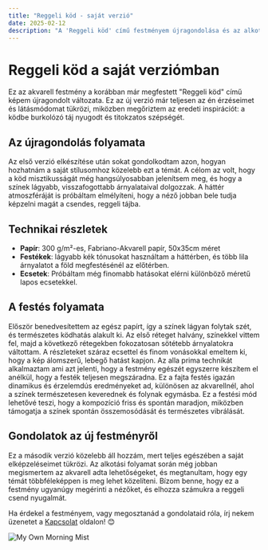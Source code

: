 ```yaml
---
title: "Reggeli köd - saját verzió"
date: 2025-02-12
description: "A 'Reggeli köd' című festményem újragondolása és az alkotói tapasztalataim."
---
```


# Reggeli köd a saját verziómban

Ez az akvarell festmény a korábban már megfestett "Reggeli köd" című képem újragondolt változata. Ez az új verzió már teljesen az én érzéseimet és látásmódomat tükrözi, miközben megőriztem az eredeti inspirációt: a ködbe burkolózó táj nyugodt és titokzatos szépségét.

## Az újragondolás folyamata

Az első verzió elkészítése után sokat gondolkodtam azon, hogyan hozhatnám a saját stílusomhoz közelebb ezt a témát. A célom az volt, hogy a köd misztikusságát még hangsúlyosabban jelenítsem meg, és hogy a színek lágyabb, visszafogottabb árnyalataival dolgozzak. A háttér atmoszféráját is próbáltam elmélyíteni, hogy a néző jobban bele tudja képzelni magát a csendes, reggeli tájba.

## Technikai részletek

- **Papír**: 300 g/m²-es, Fabriano-Akvarell papír, 50x35cm méret
- **Festékek**: lágyabb kék tónusokat használtam a háttérben, és több lila árnyalatot a föld megfestésénél az előtérben.
- **Ecsetek**: Próbáltam még finomabb hatásokat elérni különböző méretű lapos ecsetekkel.

## A festés folyamata

Először benedvesítettem az egész papírt, így a színek lágyan folytak szét, és természetes ködhatás alakult ki. Az első réteget halvány, színekkel vittem fel, majd a következő rétegekben fokozatosan sötétebb árnyalatokra váltottam. A részleteket száraz ecsettel és finom vonásokkal emeltem ki, hogy a kép álomszerű, lebegő hatást kapjon. Az alla prima technikát alkalmaztam ami azt jelenti, hogy a festmény egészét egyszerre készítem el anélkül, hogy a festék teljesen megszáradna. Ez a fajta festés igazán dinamikus és érzelemdús eredményeket ad, különösen az akvarellnél, ahol a színek természetesen keverednek és folynak egymásba. Ez a festési mód lehetővé teszi, hogy a kompozíció friss és spontán maradjon, miközben támogatja a színek spontán összemosódását és természetes vibrálását.

## Gondolatok az új festményről

Ez a második verzió közelebb áll hozzám, mert teljes egészében a saját elképzeléseimet tükrözi. Az alkotási folyamat során még jobban megismertem az akvarell adta lehetőségeket, és megtanultam, hogy egy témát többféleképpen is meg lehet közelíteni. Bízom benne, hogy ez a festmény ugyanúgy megérinti a nézőket, és elhozza számukra a reggeli csend nyugalmát.

Ha érdekel a festményem, vagy megosztanád a gondolataid róla, írj nekem üzenetet a [Kapcsolat](./kontact.md) oldalon! 😊

![My Own Morning Mist](/images/my_mist.jpg)

